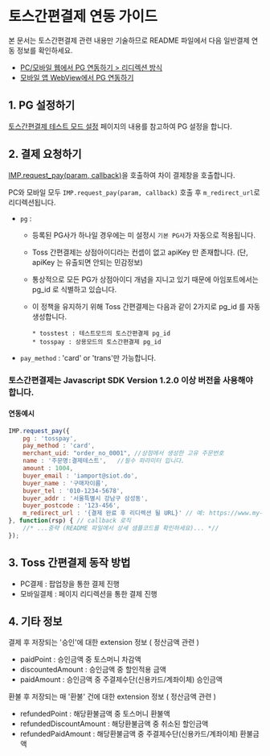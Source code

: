 # 토스간편결제 연동 가이드

본 문서는 토스간편결제 관련 내용만 기술하므로 README 파일에서 다음 일반결제 연동 정보를 확인하세요.

- [PC/모바일 웹에서 PG 연동하기 > 리디렉션 방식](../README.md#redirect)
- [모바일 앱 WebView에서 PG 연동하기](../README.md#webview)

## 1. PG 설정하기

<a href ='https://chaifinance.notion.site/9f14768770bd486f92c10fde5497216a' target='blank'>토스간편결제 테스트 모드 설정</a> 페이지의 내용를 참고하여 PG 설정을 합니다.

## 2. 결제 요청하기

[IMP.request_pay(param, callback)](https://docs.iamport.kr/sdk/javascript-sdk#request_pay)을 호출하여 차이 결제창을 호출합니다.

PC와 모바일 모두 `IMP.request_pay(param, callback)` 호출 후 `m_redirect_url`로 리디렉션됩니다.

- `pg` : 
    - 등록된 PG사가 하나일 경우에는 미 설정시 `기본 PG사`가 자동으로 적용됩니다.
    - Toss 간편결제는 상점아이디라는 컨셉이 없고 apiKey 만 존재합니다. (단, apiKey 는 유출되면 안되는 민감정보)
    - 통상적으로 모든 PG가 상점아이디 개념을 지니고 있기 때문에 아임포트에서는 pg_id 로 식별하고 있습니다.
    - 이 정책을 유지하기 위해 Toss 간편결제는 다음과 같이 2가지로 pg_id 를 자동 생성합니다.
    
          * tosstest : 테스트모드의 토스간편결제 pg_id
          * tosspay : 상용모드의 토스간편결제 pg_id
     
- `pay_method` : 'card' or 'trans'만 가능합니다.

### 토스간편결제는 Javascript SDK Version 1.2.0 이상 버전을 사용해야 합니다.

#### 연동예시
```javascript
IMP.request_pay({
    pg : 'tosspay',
    pay_method : 'card',
    merchant_uid: "order_no_0001", //상점에서 생성한 고유 주문번호
    name : '주문명:결제테스트',   //필수 파라미터 입니다.
    amount : 1004,
    buyer_email : 'iamport@siot.do',
    buyer_name : '구매자이름',
    buyer_tel : '010-1234-5678',
    buyer_addr : '서울특별시 강남구 삼성동',
    buyer_postcode : '123-456',
    m_redirect_url : '{결제 완료 후 리디렉션 될 URL}' // 예: https://www.my-service.com/payments/complete
}, function(rsp) { // callback 로직
	//* ...중략 (README 파일에서 상세 샘플코드를 확인하세요)... *//
});
```


## 3. Toss 간편결제 동작 방법
   * PC결제 : 팝업창을 통한 결제 진행
   * 모바일결제 : 페이지 리디렉션을 통한 결제 진행


## 4. 기타 정보

결제 후 저장되는 '승인'에 대한 extension 정보 ( 정산금액 관련 )
 
- paidPoint : 승인금액 중 토스머니 차감액
- discountedAmount : 승인금액 중 할인적용 금액
- paidAmount : 승인금액 중 주결제수단(신용카드/계좌이체) 승인금액

환불 후 저장되는 매 '환불' 건에 대한 extension 정보 ( 정산금액 관련 )
 
- refundedPoint : 해당환불금액 중 토스머니 환불액
- refundedDiscountAmount : 해당환불금액 중 취소된 할인금액
- refundedPaidAmount : 해당환불금액 중 주결제수단(신용카드/계좌이체) 환불금액

